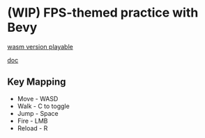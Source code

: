 # (WIP) FPS-themed practice with Bevy

[wasm version playable](https://hyranno.github.io/bevy_practice)

[doc](https://hyranno.github.io/bevy_practice/doc/bevy_practice/)

## Key Mapping
* Move - WASD
* Walk - C to toggle
* Jump - Space
* Fire - LMB
* Reload - R
